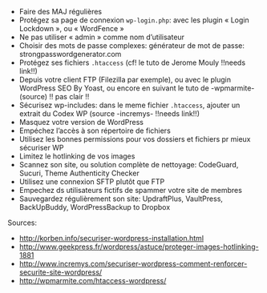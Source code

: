 * Faire des MAJ régulières  
* Protégez sa page de connexion `wp-login.php`: avec les plugin « Login Lockdown », ou « WordFence »  
* Ne pas utiliser « admin » comme nom d’utilisateur  
* Choisir des mots de passe complexes: générateur de mot de passe: strongpasswordgenerator.com  
* Protégez ses fichiers `.htaccess` (cf! le tuto de Jerome Mouly !!needs link!!)  
* Depuis votre client FTP (Filezilla par exemple), ou avec le plugin WordPress SEO By Yoast, ou encore en suivant le tuto de -wpmarmite- (source)  !! pas clair !!
* Sécurisez wp-includes: dans le meme fichier `.htaccess`, ajouter un extrait du Codex WP (source -incremys- !!needs link!!)  
* Masquez votre version de WordPress  
* Empéchez l’accès à son répertoire de fichiers  
* Utilisez les bonnes permissions pour vos dossiers et fichiers pr mieux sécuriser WP  
* Limitez le hotlinking de vos images  
* Scannez son site, ou solution complète de nettoyage: CodeGuard, Sucuri, Theme Authenticity Checker  
* Utilisez une connexion SFTP plutôt que FTP  
* Empechez ds utilisateurs fictifs de spammer votre site de membres  
* Sauvegardez régulièrement son site: UpdraftPlus, VaultPress, BackUpBuddy, WordPressBackup to Dropbox  

Sources:  
- http://korben.info/securiser-wordpress-installation.html
- http://www.geekpress.fr/wordpress/astuce/proteger-images-hotlinking-1881
- http://www.incremys.com/securiser-wordpress-comment-renforcer-securite-site-wordpress/
- http://wpmarmite.com/htaccess-wordpress/
